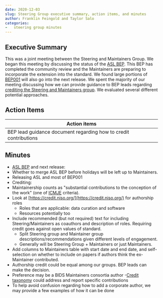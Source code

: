 ```yaml
---
date: 2020-12-03
slug: Steering Group executive summary, action items, and minutes
author: Franklin Feingold and Taylor Salo
categories:
-   steering group minutes
---
```


<!-- more -->

## Executive Summary

This was a joint meeting between the Steering and Maintainers Group. We began this meeting by discussing the status of the [ASL BEP](https://github.com/bids-standard/bids-specification/pull/669). This BEP has completed the community review and the Maintainers are preparing to incorporate the extension into the standard. We found large portions of [BEP001](https://github.com/bids-standard/bids-specification/pulls?q=is%3Apr+bep001) will also go into the next release. We spent the majority of our meeting discussing how we can provide guidance to BEP leads regarding [crediting the Steering and Maintainers group](https://github.com/bids-standard/bids-specification/issues/627). We evaluated several different potential approaches.

## Action Items

| Action items                                                     |
| ---------------------------------------------------------------- |
| BEP lead guidance document regarding how to credit contributions |

## Minutes

-   [ASL BEP](https://github.com/bids-standard/bids-specification/pull/669) and next release:
-   Whether to merge ASL BEP before holidays will be left up to Maintainers.
-   Releasing ASL and most of BEP001
-   Crediting:
-   Maintainership counts as "substantial contributions to the conception of the work" (one of [ICMJE](http://www.icmje.org/recommendations/browse/roles-and-responsibilities/defining-the-role-of-authors-and-contributors.html) criteria).
-   Look at [https://credit.niso.org/](https://credit.niso.org/) for authorship roles
    -   Roles that are applicable: data curation and software
    -   Resources potentially too
-   Include recommended (but not required) text for including Steering/Maintainers as coauthors and description of roles. Requiring credit goes against open values of standard.
    -   Split Steering group and Maintainer group descriptions/recommendations given different levels of engagement.
    -   Generally will be Steering Group + Maintainers or just Maintainers.
-   Add columns to Maintainers table with start date and end date, and self-selection on whether to include on papers if authors think the ex-Maintainer contributed.
-   Authorship credit could be equal among our groups. BEP leads can make the decision.
-   Preference may be a BIDS Maintainers consortia author -[Credit taxonomy](https://credit.niso.org/) could address and report specific contributions
-   To help avoid confusion regarding how to add a corporate author, we may provide a few examples of how it can be done
